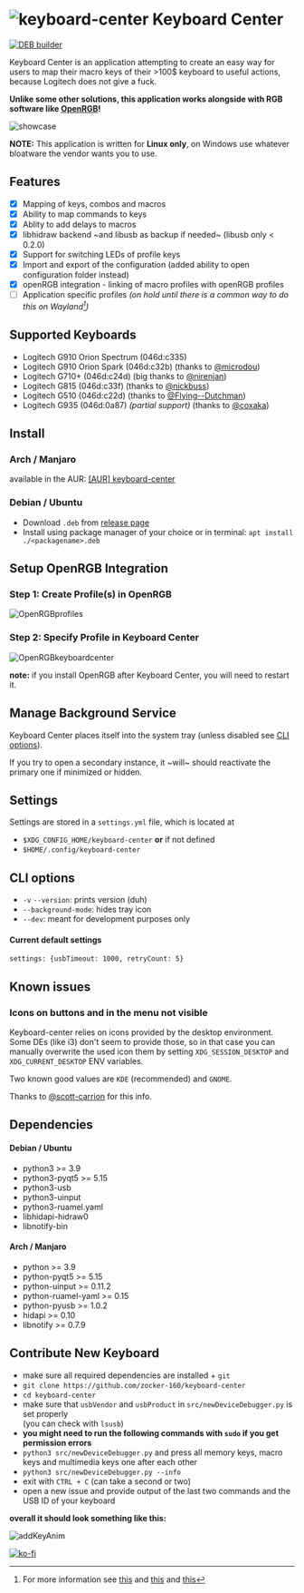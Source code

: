 # ![keyboard-center](images/g910-icon.png) Keyboard Center

[![DEB builder](https://github.com/zocker-160/keyboard-center/actions/workflows/debbuilder.yml/badge.svg)](https://github.com/zocker-160/keyboard-center/actions/workflows/debbuilder.yml)

Keyboard Center is an application attempting to create an easy way for users to map their macro keys of their >100$ keyboard to useful actions, because Logitech does not give a fuck.

**Unlike some other solutions, this application works alongside with RGB software like [OpenRGB](https://openrgb.org/)!**

![showcase](images/animation2.gif)

**NOTE:** This application is written for **Linux only**, on Windows use whatever bloatware the vendor wants you to use.

## Features

- [x] Mapping of keys, combos and macros
- [x] Ability to map commands to keys
- [x] Ablity to add delays to macros
- [x] libhidraw backend ~and libusb as backup if needed~ (libusb only < 0.2.0)
- [x] Support for switching LEDs of profile keys
- [x] Import and export of the configuration (added ability to open configuration folder instead)
- [x] openRGB integration - linking of macro profiles with openRGB profiles
- [ ] Application specific profiles *(on hold until there is a common way to do this on Wayland[^1])*

[^1]: For more information see [this](https://github.com/flatpak/xdg-desktop-portal/issues/304) and [this](https://unix.stackexchange.com/questions/399753/how-to-get-a-list-of-active-windows-when-using-wayland) and [this](https://askubuntu.com/questions/1414320/how-to-get-current-active-window-in-ubuntu-22-04)

## Supported Keyboards

- Logitech G910 Orion Spectrum (046d:c335)
- Logitech G910 Orion Spark (046d:c32b) (thanks to [@microdou](https://github.com/microdou))
- Logitech G710+ (046d:c24d) (big thanks to [@nirenjan](https://github.com/nirenjan))
- Logitech G815 (046d:c33f) (thanks to [@nickbuss](https://github.com/nickbuss))
- Logitech G510 (046d:c22d) (thanks to [@Flying--Dutchman](https://github.com/Flying--Dutchman))
- Logitech G935 (046d:0a87) _(partial support)_ (thanks to [@coxaka](https://github.com/coxaka))

## Install

### Arch / Manjaro

available in the AUR: [[AUR] keyboard-center](https://aur.archlinux.org/packages/keyboard-center/)

### Debian / Ubuntu

- Download `.deb` from [release page](https://github.com/zocker-160/keyboard-center/releases)
- Install using package manager of your choice or in terminal: `apt install ./<packagename>.deb`

## Setup OpenRGB Integration
### Step 1: Create Profile(s) in OpenRGB
![OpenRGBprofiles](images/OpenRGBprofiles.png)

### Step 2: Specify Profile in Keyboard Center

![OpenRGBkeyboardcenter](images/OpenRGBkeyboardc.png)

**note:** if you install OpenRGB after Keyboard Center, you will need to restart it.

## Manage Background Service

Keyboard Center places itself into the system tray (unless disabled see [CLI options](#cli-options)).

If you try to open a secondary instance, it ~will~ should reactivate the primary one if minimized or hidden.

## Settings

Settings are stored in a `settings.yml` file, which is located at
- `$XDG_CONFIG_HOME/keyboard-center` **or** if not defined
- `$HOME/.config/keyboard-center`

## CLI options

- `-v` `--version`: prints version (duh)
- `--background-mode`: hides tray icon
- `--dev`: meant for development purposes only

#### Current default settings
`settings: {usbTimeout: 1000, retryCount: 5}`

## Known issues
### Icons on buttons and in the menu not visible

Keyboard-center relies on icons provided by the desktop environment. Some DEs (like i3) don't seem to provide those, so in that case you can manually overwrite the used icon them by setting `XDG_SESSION_DESKTOP` and `XDG_CURRENT_DESKTOP` ENV variables.

Two known good values are `KDE` (recommended) and `GNOME`.

Thanks to [@scott-carrion](https://github.com/scott-carrion) for this info.

## Dependencies
#### Debian / Ubuntu
- python3 >= 3.9
- python3-pyqt5 >= 5.15
- python3-usb
- python3-uinput
- python3-ruamel.yaml
- libhidapi-hidraw0
- libnotify-bin

#### Arch / Manjaro
- python >= 3.9
- python-pyqt5 >= 5.15
- python-uinput >= 0.11.2
- python-ruamel-yaml >= 0.15
- python-pyusb >= 1.0.2
- hidapi >= 0.10
- libnotify >= 0.7.9

## Contribute New Keyboard

- make sure all required dependencies are installed + `git`
- `git clone https://github.com/zocker-160/keyboard-center`
- `cd keyboard-center`
- make sure that `usbVendor` and `usbProduct` in `src/newDeviceDebugger.py` is set properly\
(you can check with `lsusb`)
- **you might need to run the following commands with `sudo` if you get permission errors**
- `python3 src/newDeviceDebugger.py` and press all memory keys, macro keys and multimedia keys one after each other
- `python3 src/newDeviceDebugger.py --info`
- exit with `CTRL + C` (can take a second or two)
- open a new issue and provide output of the last two commands and the USB ID of your keyboard

**overall it should look something like this:**

![addKeyAnim](images/KeyboardCenter_add.gif)


[![ko-fi](https://ko-fi.com/img/githubbutton_sm.svg)](https://ko-fi.com/Y8Y4JIQ4Z)
